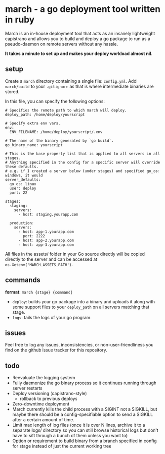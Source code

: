 # march - a go deployment tool written in ruby

March is an in-house deployment tool that acts as an insanely lightweight capistrano and allows you to build and deploy
a go package to run as a pseudo-daemon on remote servers without any hassle.

**It takes a minute to set up and makes your deploy workload almost nil.**

## setup

Create a `march` directory containing a single file: `config.yml`. Add `march/build` to your `.gitignore` as that is 
where intermediate binaries are stored.

In this file, you can specify the following options:

    # Specifies the remote path to which march will deploy.
    deploy_path: /home/deploy/yourscript
    
    # Specify extra env vars. 
    env:
      ENV_FILENAME: /home/deploy/yourscript/.env
    
    # The name of the binary generated by `go build`. 
    go_binary_name: yourscript
       
    # This is the base property list that is applied to all servers in all stages.
    # Anything specified in the config for a specific server will override these defaults.
    # e.g. if I created a server below (under stages) and specified go_os: windows, it would 
    server_defaults:
      go_os: linux
      user: deploy
      port: 22
    
    stages:
      staging:
        servers:
          - host: staging.yourapp.com
    
      production:
        servers:
          - host: app-1.yourapp.com
            port: 2222
          - host: app-2.yourapp.com
          - host: app-3.yourapp.com

All files in the assets/ folder in your Go source directly will be copied directly to the server and can be accessed at
`os.Getenv('MARCH_ASSETS_PATH')`.

## commands

**format**: `march {stage} {command}`

- `deploy`: builds your go package into a binary and uploads it along with some support files to your `deploy_path` on 
  all servers matching that stage.
- `logs`: tails the logs of your go program

## issues
Feel free to log any issues, inconsistencies, or non-user-friendliness you find on the github issue tracker for this 
repository.

## todo
- Reevaluate the logging system
- Fully daemonize the go binary process so it continues running through server restarts
- Deploy versioning (capistrano-style)
    - rollback to previous deploys
- Zero-downtime deployment
- March currently kills the child process with a SIGINT not a SIGKILL, but maybe there should be a config-specifiable
  option to send a SIGKILL after a certain amount of time.
- Limit max length of log files (once it is over N lines, archive it to a separate logs/ directory so you can still 
    browse historical logs but don't have to sift through a bunch of them unless you want to)
- Option or requirement to build binary from a branch specified in config for stage instead of just the current working tree 